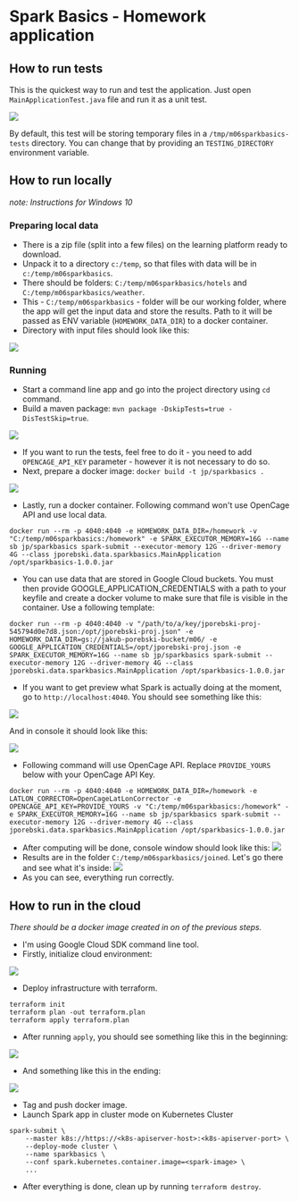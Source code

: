 # Spark Basics - Homework application 

## How to run tests
This is the quickest way to run and test the application. Just open `MainApplicationTest.java` file and run it as a unit test.

![](docs/run_tests.png)

By default, this test will be storing temporary files in a `/tmp/m06sparkbasics-tests` directory. You can change that by providing an `TESTING_DIRECTORY` environment variable.
## How to run locally 

_note: Instructions for Windows 10_

### Preparing local data 
* There is a zip file (split into a few files) on the learning platform ready to download. 
* Unpack it to a directory `c:/temp`, so that files with data will be in `c:/temp/m06sparkbasics`.
* There should be folders: `C:/temp/m06sparkbasics/hotels` and `C:/temp/m06sparkbasics/weather`.
* This - `C:/temp/m06sparkbasics` - folder will be our working folder, where the app will get the input data and store the results. 
  Path to it will be passed as ENV variable (`HOMEWORK_DATA_DIR`) to a docker container.
* Directory with input files should look like this:

![](./docs/spark_basics(2).png)

### Running 
* Start a command line app and go into the project directory using `cd` command.
* Build a maven package: `mvn package -DskipTests=true -DisTestSkip=true`.
  
![](./docs/spark_basics(3).png)

* If you want to run the tests, feel free to do it - you need to add `OPENCAGE_API_KEY` parameter - however it is not necessary to do so.
* Next, prepare a docker image: `docker build -t jp/sparkbasics .`

![](./docs/spark_basics(4).png)

* Lastly, run a docker container. Following command won't use OpenCage API and use local data.
```
docker run --rm -p 4040:4040 -e HOMEWORK_DATA_DIR=/homework -v "C:/temp/m06sparkbasics:/homework" -e SPARK_EXECUTOR_MEMORY=16G --name sb jp/sparkbasics spark-submit --executor-memory 12G --driver-memory 4G --class jporebski.data.sparkbasics.MainApplication /opt/sparkbasics-1.0.0.jar
``` 
* You can use data that are stored in Google Cloud buckets. You must then provide GOOGLE_APPLICATION_CREDENTIALS with a path to your keyfile and create a docker volume to make sure that file is visible in the container. Use a following template:
```
docker run --rm -p 4040:4040 -v "/path/to/a/key/jporebski-proj-545794d0e7d8.json:/opt/jporebski-proj.json" -e HOMEWORK_DATA_DIR=gs://jakub-porebski-bucket/m06/ -e GOOGLE_APPLICATION_CREDENTIALS=/opt/jporebski-proj.json -e SPARK_EXECUTOR_MEMORY=16G --name sb jp/sparkbasics spark-submit --executor-memory 12G --driver-memory 4G --class jporebski.data.sparkbasics.MainApplication /opt/sparkbasics-1.0.0.jar
```
* If you want to get preview what Spark is actually doing at the moment, go to `http://localhost:4040`. You should see something like this:

![](./docs/spark_basics(5).png)

And in console it should look like this:

![](./docs/spark_basics(6).png)

* Following command will use OpenCage API. Replace `PROVIDE_YOURS` below with your OpenCage API Key.
```
docker run --rm -p 4040:4040 -e HOMEWORK_DATA_DIR=/homework -e LATLON_CORRECTOR=OpenCageLatLonCorrector -e OPENCAGE_API_KEY=PROVIDE_YOURS -v "C:/temp/m06sparkbasics:/homework" -e SPARK_EXECUTOR_MEMORY=16G --name sb jp/sparkbasics spark-submit --executor-memory 12G --driver-memory 4G --class jporebski.data.sparkbasics.MainApplication /opt/sparkbasics-1.0.0.jar
```
* After computing will be done, console window should look like this:
  ![](./docs/spark_basics(7).png)
* Results are in the folder `C:/temp/m06sparkbasics/joined`. Let's go there and see what it's inside:
  ![](./docs/spark_basics(8).png)
* As you can see, everything run correctly.



## How to run in the cloud
_There should be a docker image created in on of the previous steps._
* I'm using Google Cloud SDK command line tool.
* Firstly, initialize cloud environment:

![](docs/gcloud_init.png)

* Deploy infrastructure with terraform.
```
terraform init
terraform plan -out terraform.plan
terraform apply terraform.plan
```
* After running `apply`, you should see something like this in the beginning:

![](docs/terraform_apply.png)

* And something like this in the ending:

![](docs/apply_results.png)

* Tag and push docker image.
* Launch Spark app in cluster mode on Kubernetes Cluster
```
spark-submit \
    --master k8s://https://<k8s-apiserver-host>:<k8s-apiserver-port> \
    --deploy-mode cluster \
    --name sparkbasics \
    --conf spark.kubernetes.container.image=<spark-image> \
    ...
```

* After everything is done, clean up by running `terraform destroy`.